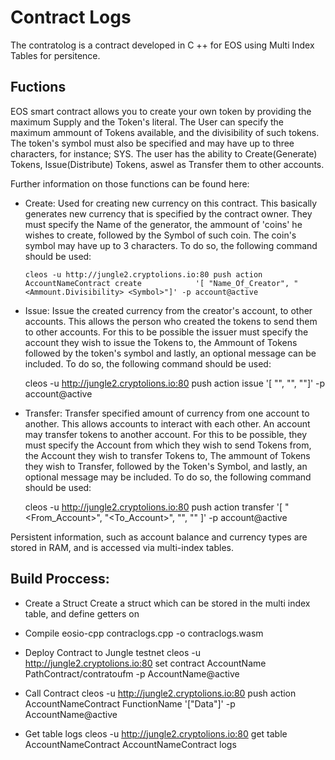 # Contract Logs
The contratolog is a contract developed in C ++ for EOS using Multi Index Tables for persitence.

## Fuctions 

EOS smart contract allows you to create your own token by providing the maximum Supply and the Token's literal.
The User can specify the maximum ammount of Tokens available, and the divisibility of such tokens. The token's symbol must also be specified and may have up to three characters, for instance; SYS.
The user has the ability to Create(Generate) Tokens, Issue(Distribute) Tokens, aswel as Transfer them to other accounts.

Further information on those functions can be found here:

 - Create: Used for creating new currency on this contract. 
	   This basically generates new currency that is specified by the contract owner. They must 
	   specify the Name of the generator, the ammount of 'coins' he wishes to create, followed 
 	   by the Symbol of such coin. The coin's symbol may have up to 3 characters.
	   To do so, the following command should be used:

	   cleos -u http://jungle2.cryptolions.io:80 push action AccountNameContract create 		   '[ "Name_Of_Creator", "<Ammount.Divisibility> <Symbol>"]' -p account@active

 - Issue: Issue the created currency from the creator's account, to other accounts. This allows the 		  person who created the tokens to send them to other accounts. For this to be possible the 
	  issuer must specify the account they wish to issue the Tokens to, the Ammount of Tokens 
	  followed by the token's symbol and lastly, an optional message can be included.
	  To do so, the following command should be used:

	  cleos -u http://jungle2.cryptolions.io:80 push action <contract> issue '[ "<Account>", 	 	  "<Ammount><Symbol>", "<Message>"]' -p account@active

 - Transfer: Transfer specified amount of currency from one account to another.
	     This allows accounts to interact with each other. An account may transfer tokens to 
	     another account. For this to be possible, they must specify the Account from which they 
	     wish to send Tokens from, the Account they wish to transfer Tokens to, The ammount of 
	     Tokens they wish to Transfer, followed by the Token's Symbol, and lastly, an optional 
	     message may be included.
	     To do so, the following command should be used:

	cleos -u http://jungle2.cryptolions.io:80 push action <Contract> transfer 		'[ "<From_Account>", "<To_Account>", "<Ammount><Symbol>", "<Message>" ]' -p 		  	   account@active

Persistent information, such as account balance and currency types are stored in RAM, and is accessed via multi-index tables.

## Build Proccess:
* Create a Struct
	Create a struct which can be stored in the multi index table, and define getters on 
* Compile
    eosio-cpp contraclogs.cpp -o contraclogs.wasm
* Deploy Contract to Jungle testnet 
    cleos -u http://jungle2.cryptolions.io:80 set contract AccountName PathContract/contratoufm -p AccountName@active
* Call Contract
    cleos -u http://jungle2.cryptolions.io:80 push action AccountNameContract FunctionName '["Data"]' -p AccountName@active

* Get table logs
    cleos -u http://jungle2.cryptolions.io:80 get table AccountNameContract AccountNameContract logs




